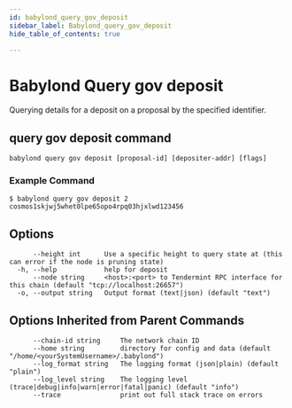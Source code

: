 ```yaml
---
id: babylond_query_gov_deposit
sidebar_label: Babylond_query_gov_deposit
hide_table_of_contents: true

---
```


# Babylond Query gov deposit
Querying details for a deposit on a proposal by the specified identifier.
## query gov deposit command
```
babylond query gov deposit [proposal-id] [depositer-addr] [flags]
```
### Example Command
```
$ babylond query gov deposit 2 cosmos1skjwj5whet0lpe65opo4rpq03hjxlwd123456
```
## Options
```
      --height int      Use a specific height to query state at (this can error if the node is pruning state)
  -h, --help            help for deposit
      --node string     <host>:<port> to Tendermint RPC interface for this chain (default "tcp://localhost:26657")
  -o, --output string   Output format (text|json) (default "text")
```
## Options Inherited from Parent Commands
```
      --chain-id string     The network chain ID
      --home string         directory for config and data (default "/home/<yourSystemUsername>/.babylond")
      --log_format string   The logging format (json|plain) (default "plain")
      --log_level string    The logging level (trace|debug|info|warn|error|fatal|panic) (default "info")
      --trace               print out full stack trace on errors
```